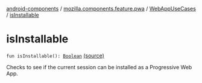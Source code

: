 [android-components](../../index.md) / [mozilla.components.feature.pwa](../index.md) / [WebAppUseCases](index.md) / [isInstallable](./is-installable.md)

# isInstallable

`fun isInstallable(): `[`Boolean`](https://kotlinlang.org/api/latest/jvm/stdlib/kotlin/-boolean/index.html) [(source)](https://github.com/mozilla-mobile/android-components/blob/master/components/feature/pwa/src/main/java/mozilla/components/feature/pwa/WebAppUseCases.kt#L40)

Checks to see if the current session can be installed as a Progressive Web App.

